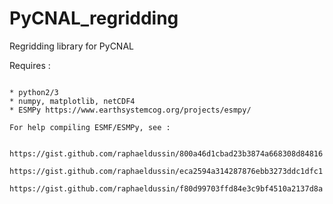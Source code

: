 # PyCNAL_regridding
Regridding library for PyCNAL

Requires :
~~~~~~~~~~

* python2/3
* numpy, matplotlib, netCDF4
* ESMPy https://www.earthsystemcog.org/projects/esmpy/

For help compiling ESMF/ESMPy, see :


https://gist.github.com/raphaeldussin/800a46d1cbad23b3874a668308d84816

https://gist.github.com/raphaeldussin/eca2594a314287876ebb3273ddc1dfc1

https://gist.github.com/raphaeldussin/f80d99703ffd84e3c9bf4510a2137d8a
